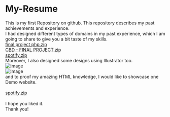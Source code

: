 # My-Resume
This is my first Repository on github.
This repository describes my past achievements and experience.<br>
I had designed different types of domains in my past experience, which I am going to share to give you a bit taste of my skills.<br>
[final project php.zip](https://github.com/gbhangu123/My-Resume/files/8791437/final.project.php.zip)<br>
[CBD - FINAL PROJECT.zip](https://github.com/gbhangu123/My-Resume/files/8791438/CBD.-.FINAL.PROJECT.zip)<br>
[spotify.zip](https://github.com/gbhangu123/My-Resume/files/8791439/spotify.zip)<br>
Moreover, I also designed some designs using Illustrator too.<br>
![image](https://user-images.githubusercontent.com/106442856/170833407-17d2001a-9954-44ef-82c0-903191db6c67.png)<br>
![image](https://user-images.githubusercontent.com/106442856/170833426-5f3eacb1-b5bf-4b9c-9a62-6fb45db70e27.png)<br>
and to proof my amazing HTML knowledge, I would like to showcase one Demo website.<br><br>
[spotify.zip](https://github.com/gbhangu123/My-Resume/files/8791446/spotify.zip)<br><br>
I hope you liked it.<br>
Thank you!
